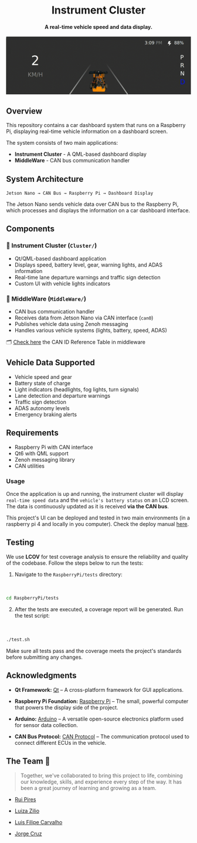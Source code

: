 <h1 align="center">Instrument Cluster</h1>

<h4 align="center">A real-time vehicle speed and data display.</h4>

![Cluster GIF](https://github.com/SEAME-pt/Team02-RaspberryPi/blob/readme/assets/instrumentCluster.gif)

## Overview

This repository contains a car dashboard system that runs on a Raspberry Pi, displaying real-time vehicle information on a dashboard screen.

The system consists of two main applications:
- **Instrument Cluster** - A QML-based dashboard display
- **MiddleWare** - CAN bus communication handler

## System Architecture

```
Jetson Nano → CAN Bus → Raspberry Pi → Dashboard Display
```

The Jetson Nano sends vehicle data over CAN bus to the Raspberry Pi, which processes and displays the information on a car dashboard interface.

## Components

### 🚗 Instrument Cluster (`Cluster/`)
- Qt/QML-based dashboard application
- Displays speed, battery level, gear, warning lights, and ADAS information
- Real-time lane departure warnings and traffic sign detection
- Custom UI with vehicle lights indicators

### 🔌 MiddleWare (`MiddleWare/`)
- CAN bus communication handler
- Receives data from Jetson Nano via CAN interface (`can0`)
- Publishes vehicle data using Zenoh messaging
- Handles various vehicle systems (lights, battery, speed, ADAS)

🗂️ [Check here](https://github.com/SEAME-pt/Team02-RaspberryPi/blob/readme/MiddleWare/src/can-id-reference-table.md) the CAN ID Reference Table in middleware

## Vehicle Data Supported

- Vehicle speed and gear
- Battery state of charge
- Light indicators (headlights, fog lights, turn signals)
- Lane detection and departure warnings
- Traffic sign detection
- ADAS autonomy levels
- Emergency braking alerts

## Requirements

- Raspberry Pi with CAN interface
- Qt6 with QML support
- Zenoh messaging library
- CAN utilities


### Usage


Once the application is up and running, the instrument cluster will display `real-time speed data` and the `vehicle's battery status` on an LCD screen. The data is continuously updated as it is received **via the CAN bus**.

This project's UI can be deployed and tested in two main environments (in a raspberry pi 4 and locally in you computer). Check the deploy manual [here](https://github.com/SEAME-pt/Team02-RaspberryPi/tree/readme/deploy).

## Testing





We use **LCOV** for test coverage analysis to ensure the reliability and quality of the codebase. Follow the steps below to run the tests:





1. Navigate to the `RaspberryPi/tests` directory:


  ```bash


  cd RaspberryPi/tests


  ```





2. After the tests are executed, a coverage report will be generated. Run the test script:


  ```bash


  ./test.sh


  ```


Make sure all tests pass and the coverage meets the project's standards before submitting any changes. 

## Acknowledgments

- **Qt Framework:** [Qt](https://www.qt.io/) – A cross-platform framework for GUI applications.


- **Raspberry Pi Foundation:** [Raspberry Pi](https://www.raspberrypi.org/) – The small, powerful computer that powers the display side of the project.


- **Arduino:** [Arduino](https://www.arduino.cc/) – A versatile open-source electronics platform used for sensor data collection.


- **CAN Bus Protocol:** [CAN Protocol](https://www.kvaser.com/can/) – The communication protocol used to connect different ECUs in the vehicle.


## The Team 🤝


> Together, we've collaborated to bring this project to life, combining our knowledge, skills, and experience every step of the way. It has been a great journey of learning and growing as a team.


  - <a href="https://github.com/Rui-Pedro-Pires">Rui Pires</a>


  - <a href="https://github.com/ziliolu">Luiza Zilio</a>


  - <a href="https://github.com/luis-ffe">Luis Filipe Carvalho</a>


  - <a href="https://github.com/mjorgecruz">Jorge Cruz</a>




